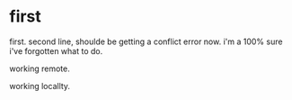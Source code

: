 # first
first.
second line, shoulde be getting a conflict error now.
i'm a 100% sure i've forgotten what to do.

working remote.

working locallty.

